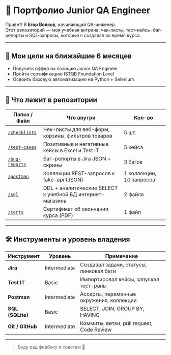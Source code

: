 # 👋 Портфолио Junior QA Engineer

Привет! Я **Егор Волков**, начинающий QA-инженер.  
Этот репозиторий — моя учебная витрина: чек-листы, тест-кейсы, баг-репорты и SQL-запросы, которые я создавал во время курса.

---

## 🎯 Мои цели на ближайшие 6 месяцев
- Получить оффер на позицию Junior QA Engineer   
- Пройти сертификацию ISTQB Foundation Level  
- Освоить базовую автоматизацию на Python + Selenium  

---

## 📂 Что лежит в репозитории

| Папка / Файл | Что внутри | Кол-во |
|--------------|------------|--------|
| [`/checklists`](checklists/checklist.md) | Чек-листы для веб-форм, корзины, фильтров товаров | 5 шт. |
| [`/test-cases`](test-cases/testcase.md) | Позитивные и негативные кейсы в Excel и Test IT | 5 кейса |
| [`/bug-reports`](bug-reports/BR-001.md) | Баг-репорты в Jira JSON + скрины | 3 багов |
| [`/postman`](postman/postman-checklist.md) | Коллекции REST-запросов к fake-api (JSON) | 1 коллекции, 10 запросов |
| [`/sql`](sql/sql_tasks_portfolio.md) | DDL + аналитические SELECT к учебной БД интернет-магазина | 2 файла |
| [`/certs`](certs/stepik-certificate-171826-2c024a9.pdf) | Сертификат об окончании курса (PDF) | 1 файл |

---

## 🛠️ Инструменты и уровень владения

| Инструмент | Уровень | Примечание |
|-----------|---------|------------|
| **Jira** | Intermediate | Создавал задачи, статусы, линковал баги |
| **Test IT** | Basic | Импортировал кейсы, запускал тест-раны |
| **Postman** | Intermediate | Ассерты, переменные окружения, коллекции |
| **SQL (SQLite)** | Basic | SELECT, JOIN, GROUP BY, HAVING |
| **Git / GitHub** | Intermediate | Коммиты, ветки, pull request, Code Review |

 
---


> Буду рад фидбеку и советам 💬
